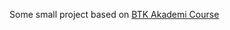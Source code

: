 Some small project based on [BTK Akademi Course](https://www.btkakademi.gov.tr/portal/course/pl-sql-oracle-veritabani-programlama-21092) 
